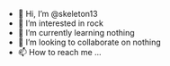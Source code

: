 - 👋 Hi, I’m @skeleton13
- 👀 I’m interested in rock
- 🌱 I’m currently learning nothing
- 💞️ I’m looking to collaborate on nothing
- 📫 How to reach me ...

<!---
skeleton13/skeleton13 is a ✨ special ✨ repository because its `README.md` (this file) appears on your GitHub profile.
You can click the Preview link to take a look at your changes.
--->
